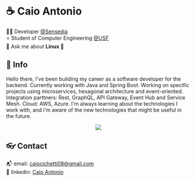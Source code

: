 # :coffee: Caio Antonio

:technologist: Developer [@Sensedia](https://github.com/Sensedia)  
:star: Student of Computer Engineering [@USF](https://www.usf.edu.br/)  
💬 Ask me about **Linux 🐧**

## :speech_balloon: Info

Hello there, I've been building my career as a software developer for the backend. Currently working with Java and Spring Boot. Working on specific projects using microservices, hexagonal architecture and event-oriented. Integration parttners: Rest, GraphQL, API Gateway, Event Hub and Service Mesh. Cloud: AWS, Azure. I'm always learning about the technologies I work with, and i'm aware of the new technologies that might be useful in the future.

<div align="center">
  <img src="https://github-readme-stats.vercel.app/api/top-langs/?username=ca1o19c&layout=compact&theme=radical"/> 
</div>

## :eyeglasses: Contact

:mailbox_with_mail: email: [caiocichetti08@gmail.com](mailto:caiocichetti08@gmail.com)  
:link: linkedin: [Caio Antonio](https://www.linkedin.com/in/caio-antonio-cichetti-roberto/)

